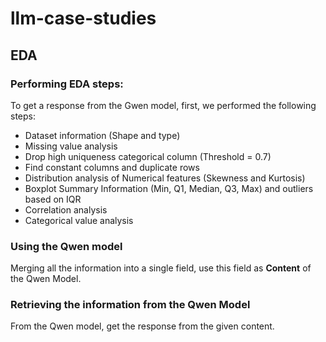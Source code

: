 # llm-case-studies
## EDA
### Performing EDA steps:
To get a response from the Gwen model, first, we performed the following steps:
- Dataset information (Shape and type)
- Missing value analysis
- Drop high uniqueness categorical column (Threshold = 0.7)
- Find constant columns and duplicate rows
- Distribution analysis of Numerical features (Skewness and Kurtosis)
- Boxplot Summary Information (Min, Q1, Median, Q3, Max) and outliers based on IQR
- Correlation analysis 
- Categorical value analysis
### Using the Qwen model
Merging all the information into a single field, use this field as **Content** of the Qwen Model.
### Retrieving the information from the Qwen Model
From the Qwen model, get the response from the given content.
